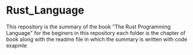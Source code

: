 # Rust_Language
This repository is the summary of the book "The Rust Programming Language" for the beginers in this repository each folder is the chapter of book along with the 
readme file in which the summary is written with code exapmle 
